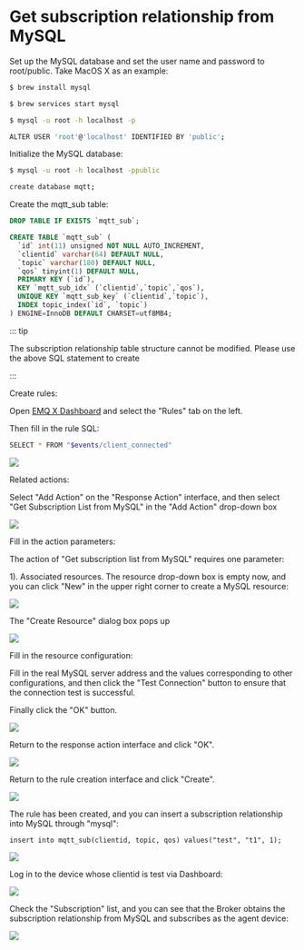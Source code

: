 # Get subscription relationship from MySQL 

Set up the MySQL database and set the user name and password to root/public. Take MacOS X as an example:

```bash
$ brew install mysql

$ brew services start mysql

$ mysql -u root -h localhost -p

ALTER USER 'root'@'localhost' IDENTIFIED BY 'public';
```

Initialize the MySQL database:
```bash
$ mysql -u root -h localhost -ppublic

create database mqtt;
```

Create the mqtt_sub table:
```sql
DROP TABLE IF EXISTS `mqtt_sub`;

CREATE TABLE `mqtt_sub` (
  `id` int(11) unsigned NOT NULL AUTO_INCREMENT,
  `clientid` varchar(64) DEFAULT NULL,
  `topic` varchar(180) DEFAULT NULL,
  `qos` tinyint(1) DEFAULT NULL,
  PRIMARY KEY (`id`),
  KEY `mqtt_sub_idx` (`clientid`,`topic`,`qos`),
  UNIQUE KEY `mqtt_sub_key` (`clientid`,`topic`),
  INDEX topic_index(`id`, `topic`)
) ENGINE=InnoDB DEFAULT CHARSET=utf8MB4;
```

::: tip

The subscription relationship table structure cannot be modified. Please use the above SQL statement to create

:::

Create rules:

Open [EMQ X Dashboard](http://127.0.0.1:18083/#/rules) and select the "Rules" tab on the left.

Then fill in the rule SQL:

```bash
SELECT * FROM "$events/client_connected"
```

![](./assets/rule-engine/mysql_sub_01.png)

Related actions:

Select "Add Action" on the "Response Action" interface, and then select "Get Subscription List from MySQL" in the "Add Action" drop-down box

![](./assets/rule-engine/mysql_sub_02.png)

Fill in the action parameters:

The action of "Get subscription list from MySQL" requires one parameter:

1). Associated resources. The resource drop-down box is empty now, and you can click "New" in the upper right corner to create a MySQL resource:

![](./assets/rule-engine/mysql_sub_03.png)

The "Create Resource" dialog box pops up

![](./assets/rule-engine/mysql_sub_04.png)

Fill in the resource configuration:

Fill in the real MySQL server address and the values corresponding to other configurations, and then click the "Test Connection" button to ensure that the connection test is successful.

Finally click the "OK" button.

![](./assets/rule-engine/mysql_sub_05.png)

Return to the response action interface and click "OK".

![](./assets/rule-engine/mysql_sub_06.png)

Return to the rule creation interface and click "Create".

![](./assets/rule-engine/mysql_sub_07.png)

The rule has been created, and you can insert a subscription relationship into MySQL through "mysql":

```
insert into mqtt_sub(clientid, topic, qos) values("test", "t1", 1);
```

![](./assets/rule-engine/mysql_sub_08.png)

Log in to the device whose clientid is test via Dashboard:

![](./assets/rule-engine/mysql_sub_09.png)

Check the "Subscription" list, and you can see that the Broker obtains the subscription relationship from MySQL and subscribes as the agent device:

![](./assets/rule-engine/mysql_sub_10.png)
